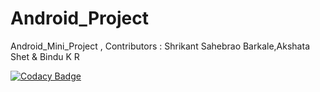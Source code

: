 # Android_Project

Android_Mini_Project , Contributors :  Shrikant Sahebrao Barkale,Akshata Shet & Bindu K R

[![Codacy Badge](https://api.codacy.com/project/badge/Grade/ac5481123af14c24b1582c0ba5cbc193)](https://app.codacy.com/gh/99002465/Android_Project?utm_source=github.com&utm_medium=referral&utm_content=99002465/Android_Project&utm_campaign=Badge_Grade)
